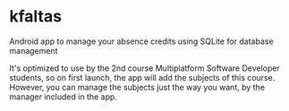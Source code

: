 # kfaltas
Android app to manage your absence credits using SQLite for database management

It's optimized to use by the 2nd course Multiplatform Software Developer students, so on first launch, the app will add the subjects of
this course. However, you can manage the subjects just the way you want, by the manager included in the app.
